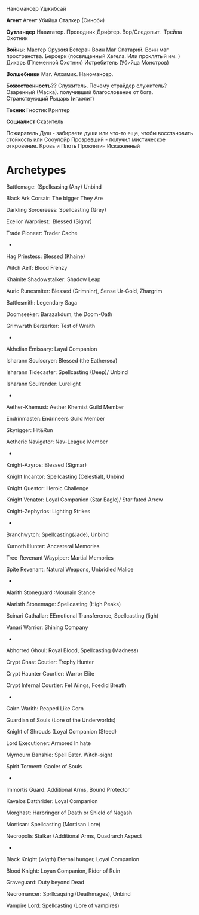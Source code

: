 
Наномансер
Уджибсай

**Агент**
Агент
Убийца
Сталкер (Синоби)

**Оутландер**
Навигатор. Проводник
Дрифтер. Вор/Следопыт. 
Трейла 
Охотник

**Войны:** 
Мастер Оружия
Ветеран
Воин Маг Спатарий. Воин маг пространства.
Берсерк (посвященный Хегела. Или проклятый им. )
Дикарь (Племенной Охотник)
Истребитель (Убийца Монстров)

**Волшебники**
Маг. 
Алхимик. 
Наномансер. 

**Божественность??**
Служитель. Почему страйдер служитель?
Озаренный (Маска). получивший благословение от бога. 
Странствующий Рыцарь (игаэлит)

**Техник**
Гностик
Криптер

**Социалист**
Сказитель



Пожиратель Душ - забираете души или что-то еще, чтобы восстановить стойкость или Сооулфйр
Прозревший - получил мистическое откровение.
Кровь и Плоть
Проклятия
Искаженный











# Archetypes

Battlemage: (Spellcasing (Any) Unbind

Black Ark Corsair: The bigger They Are

Darkling Sorcereess: Spellcasting (Grey)

Exelior Warpriest:  Blessed (Sigmr)

Trade Pioneer: Trader Cache

-

Hag Priestess: Blessed (Khaine)

Witch Aelf: Blood Frenzy

Khainite Shadowstalker: Shadow Leap

Auric Runesmiter: Blessed (Grimninr), Sense Ur-Gold, Zhargrim

Battlesmith: Legendary Saga

Doomseeker: Barazakdum, the Doom-Oath

Grimwrath Berzerker: Test of Wraith

-   
    

Akhelian Emissary: Layal Companion

Isharann Soulscryer: Blessed (the Eathersea)

Isharann Tidecaster: Spellcasting (Deep)/ Unbind

Isharann Soulrender: Lurelight

-   
    

Aether-Khemust: Aether Khemist Guild Member

Endrinmaster: Endrineers Guild Member

Skyrigger: Hit&Run

Aetheric Navigator: Nav-League Member

-   
    

Knight-Azyros: Blessed (Sigmar)

Knight Incantor: Spellcasting (Celestial), Unbind

Knight Questor: Heroic Challenge

Knight Venator: Loyal Companion (Star Eagle)/ Star fated Arrow

Knight-Zephyrios: Lighting Strikes

-   
    

Branchwytch: Spellcasting(Jade), Unbind

Kurnoth Hunter: Ancesteral Memories

Tree-Revenant Waypiper: Martial Memories

Spite Revenant: Natural Weapons, Unbridled Malice

-   
    

Alarith Stoneguard :Mounain Stance

Alaristh Stonemage: Spellcasting (High Peaks)

Scinari Cathallar: EEmotional Transference, Spellcasting (ligh)

Vanari Warrior: Shining Company

-   
    

Abhorred Ghoul: Royal Blood, Spellcasting (Madness)

Crypt Ghast Coutier: Trophy Hunter

Crypt Haunter Courtier: Warror Elite

Crypt Infernal Courtier: Fel Wings, Foedid Breath

-   
    

Cairn Warith: Reaped Like Corn

Guardian of Souls (Lore of the Underworlds)

Knight of Shrouds (Loyal Companion (Steed)

Lord Executioner: Armored In hate

Myrnourn Banshie: Spell Eater. Witch-sight

Spirit Torment: Gaoler of Souls

-   
    

Immortis Guard: Additional Arms, Bound Protector

Kavalos Datthrider: Loyal Companion

Morghast: Harbringer of Death or Shield of Nagash

Mortisan: Spellcasting (Mortisan Lore)

Necropolis Stalker (Additional Arms, Quadrarch Aspect

-   
    

Black Knight (wigth) Eternal hunger, Loyal Companion

Blood Knight: Loyan Companion, Rider of Ruin

Graveguard: Duty beyond Dead

Necromancer: Sprllcaqsing (Deathmages), Unbind

Vampire Lord: Spellcasting (Lore of vampires)